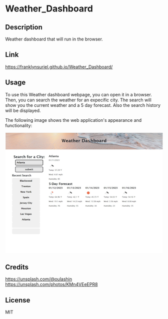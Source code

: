 # Weather_Dashboard

## Description
Weather dashboard that will run in the browser.
 

## Link
https://franklynsuriel.github.io/Weather_Dashboard/


## Usage
To use this Weather dashboard webpage, you can open it in a browser. Then, you can search the weather for an expecific city. The search will show you the current weather and a 5 day forecast. Also the search history will be displayed.

The following image shows the web application's appearance and functionality:

![A user clicks through a day scheduler, add events and save them. Date is shown on the top and any saved event will persist on the screen](./pictures/Weather_Dashboard.jpg)


## Credits
https://unsplash.com/@oulashin
https://unsplash.com/photos/KMn4VEeEPR8

## License
MIT